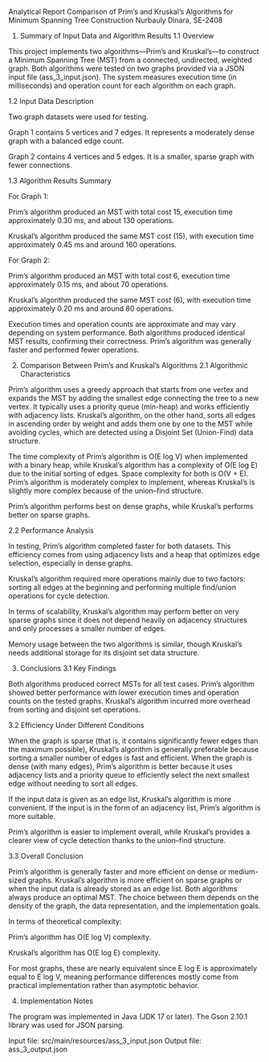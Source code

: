 Analytical Report
Comparison of Prim’s and Kruskal’s Algorithms for Minimum Spanning Tree Construction
Nurbauly Dinara, SE-2408

1. Summary of Input Data and Algorithm Results
1.1 Overview

This project implements two algorithms—Prim’s and Kruskal’s—to construct a Minimum Spanning Tree (MST) from a connected, undirected, weighted graph.
Both algorithms were tested on two graphs provided via a JSON input file (ass_3_input.json).
The system measures execution time (in milliseconds) and operation count for each algorithm on each graph.

1.2 Input Data Description

Two graph datasets were used for testing.

Graph 1 contains 5 vertices and 7 edges. It represents a moderately dense graph with a balanced edge count.

Graph 2 contains 4 vertices and 5 edges. It is a smaller, sparse graph with fewer connections.

1.3 Algorithm Results Summary

For Graph 1:

Prim’s algorithm produced an MST with total cost 15, execution time approximately 0.30 ms, and about 130 operations.

Kruskal’s algorithm produced the same MST cost (15), with execution time approximately 0.45 ms and around 160 operations.

For Graph 2:

Prim’s algorithm produced an MST with total cost 6, execution time approximately 0.15 ms, and about 70 operations.

Kruskal’s algorithm produced the same MST cost (6), with execution time approximately 0.20 ms and around 80 operations.

Execution times and operation counts are approximate and may vary depending on system performance.
Both algorithms produced identical MST results, confirming their correctness. Prim’s algorithm was generally faster and performed fewer operations.

2. Comparison Between Prim’s and Kruskal’s Algorithms
2.1 Algorithmic Characteristics

Prim’s algorithm uses a greedy approach that starts from one vertex and expands the MST by adding the smallest edge connecting the tree to a new vertex. It typically uses a priority queue (min-heap) and works efficiently with adjacency lists.
Kruskal’s algorithm, on the other hand, sorts all edges in ascending order by weight and adds them one by one to the MST while avoiding cycles, which are detected using a Disjoint Set (Union-Find) data structure.

The time complexity of Prim’s algorithm is O(E log V) when implemented with a binary heap, while Kruskal’s algorithm has a complexity of O(E log E) due to the initial sorting of edges. Space complexity for both is O(V + E).
Prim’s algorithm is moderately complex to implement, whereas Kruskal’s is slightly more complex because of the union–find structure.

Prim’s algorithm performs best on dense graphs, while Kruskal’s performs better on sparse graphs.

2.2 Performance Analysis

In testing, Prim’s algorithm completed faster for both datasets. This efficiency comes from using adjacency lists and a heap that optimizes edge selection, especially in dense graphs.

Kruskal’s algorithm required more operations mainly due to two factors: sorting all edges at the beginning and performing multiple find/union operations for cycle detection.

In terms of scalability, Kruskal’s algorithm may perform better on very sparse graphs since it does not depend heavily on adjacency structures and only processes a smaller number of edges.

Memory usage between the two algorithms is similar, though Kruskal’s needs additional storage for its disjoint set data structure.

3. Conclusions
3.1 Key Findings

Both algorithms produced correct MSTs for all test cases.
Prim’s algorithm showed better performance with lower execution times and operation counts on the tested graphs.
Kruskal’s algorithm incurred more overhead from sorting and disjoint set operations.

3.2 Efficiency Under Different Conditions

When the graph is sparse (that is, it contains significantly fewer edges than the maximum possible), Kruskal’s algorithm is generally preferable because sorting a smaller number of edges is fast and efficient.
When the graph is dense (with many edges), Prim’s algorithm is better because it uses adjacency lists and a priority queue to efficiently select the next smallest edge without needing to sort all edges.

If the input data is given as an edge list, Kruskal’s algorithm is more convenient. If the input is in the form of an adjacency list, Prim’s algorithm is more suitable.

Prim’s algorithm is easier to implement overall, while Kruskal’s provides a clearer view of cycle detection thanks to the union–find structure.

3.3 Overall Conclusion

Prim’s algorithm is generally faster and more efficient on dense or medium-sized graphs.
Kruskal’s algorithm is more efficient on sparse graphs or when the input data is already stored as an edge list.
Both algorithms always produce an optimal MST. The choice between them depends on the density of the graph, the data representation, and the implementation goals.

In terms of theoretical complexity:

Prim’s algorithm has O(E log V) complexity.

Kruskal’s algorithm has O(E log E) complexity.

For most graphs, these are nearly equivalent since E log E is approximately equal to E log V, meaning performance differences mostly come from practical implementation rather than asymptotic behavior.

4. Implementation Notes

The program was implemented in Java (JDK 17 or later).
The Gson 2.10.1 library was used for JSON parsing.

Input file: src/main/resources/ass_3_input.json
Output file: ass_3_output.json

